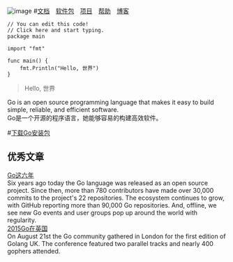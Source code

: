 ![image](http://img.linux.net.cn/data/attachment/album/201503/02/094909mvri0idqhdsud4df.png.large.jpg)
#[文档](https://golang.org/doc/)　[软件包](https://golang.org/pkg/)　[项目](https://golang.org/project/)　[帮助](https://golang.org/help/)　[博客](http://blog.golang.org/)
```golang
// You can edit this code!
// Click here and start typing.
package main

import "fmt"

func main() {
	fmt.Println("Hello, 世界")
}
```
>Hello, 世界    

Go is an open source programming language that makes it easy to build simple, reliable, and efficient software.    
Go是一个开源的程序语言，她能够容易的构建高效软件。    

#[下载Go安装包](https://golang.org/dl/)

**优秀文章**   
-----
[Go这六年](https://blog.golang.org/6years)    
Six years ago today the Go language was released as an open source project. Since then, more than 780 contributors have made over 30,000 commits to the project's 22 repositories. The ecosystem continues to grow, with GitHub reporting more than 90,000 Go repositories. And, offline, we see new Go events and user groups pop up around the world with regularity.    
[2015Go在英国](https://blog.golang.org/gouk15)    
On August 21st the Go community gathered in London for the first edition of Golang UK. The conference featured two parallel tracks and nearly 400 gophers attended.    

